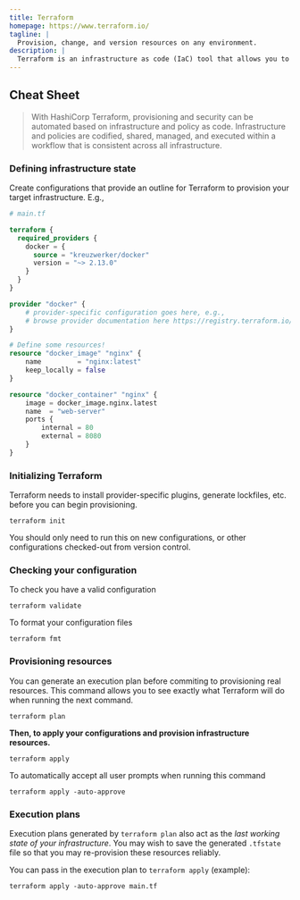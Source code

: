 ```yaml
---
title: Terraform
homepage: https://www.terraform.io/
tagline: |
  Provision, change, and version resources on any environment.
description: |
  Terraform is an infrastructure as code (IaC) tool that allows you to build, change, and version infrastructure safely and efficiently.
---
```


## Cheat Sheet

> With HashiCorp Terraform, provisioning and security can be automated based on
> infrastructure and policy as code. Infrastructure and policies are codified,
> shared, managed, and executed within a workflow that is consistent across all
> infrastructure.

### Defining infrastructure state

Create configurations that provide an outline for Terraform to provision your
target infrastructure. E.g.,

```tf
# main.tf

terraform {
  required_providers {
    docker = {
      source = "kreuzwerker/docker"
      version = "~> 2.13.0"
    }
  }
}

provider "docker" {
    # provider-specific configuration goes here, e.g.,
    # browse provider documentation here https://registry.terraform.io/browse/providers
}

# Define some resources!
resource "docker_image" "nginx" {
    name         = "nginx:latest"
    keep_locally = false
}

resource "docker_container" "nginx" {
    image = docker_image.nginx.latest
    name  = "web-server"
    ports {
        internal = 80
        external = 8080
    }
}
```

### Initializing Terraform

Terraform needs to install provider-specific plugins, generate lockfiles, etc.
before you can begin provisioning.

`terraform init`

You should only need to run this on new configurations, or other configurations
checked-out from version control.

### Checking your configuration

To check you have a valid configuration

`terraform validate`

To format your configuration files

`terraform fmt`

### Provisioning resources

You can generate an execution plan before commiting to provisioning real
resources. This command allows you to see exactly what Terraform will do when
running the next command.

`terraform plan`

**Then, to apply your configurations and provision infrastructure resources.**

`terraform apply`

To automatically accept all user prompts when running this command

`terraform apply -auto-approve`

### Execution plans

Execution plans generated by `terraform plan` also act as the _last working
state of your infrastructure_. You may wish to save the generated `.tfstate`
file so that you may re-provision these resources reliably.

You can pass in the execution plan to `terraform apply` (example):

`terraform apply -auto-approve main.tf`
